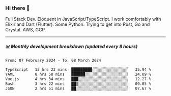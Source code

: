 ### Hi there 👋

Full Stack Dev. Eloquent in JavaScript/TypeScript. I work comfortably with Elixir and Dart (Flutter). Some Python. Trying to get into Rust, Go and Crystal. AWS, GCP.

***

##### 📊 Monthly development breakdown (updated every 8 hours)

<!--START_SECTION:waka-->

```txt
From: 07 February 2024 - To: 08 March 2024

TypeScript   13 hrs 23 mins  █████████░░░░░░░░░░░░░░░░   35.94 %
YAML         8 hrs 58 mins   ██████░░░░░░░░░░░░░░░░░░░   24.09 %
Vue.js       4 hrs 34 mins   ███░░░░░░░░░░░░░░░░░░░░░░   12.27 %
Bash         3 hrs 22 mins   ██▒░░░░░░░░░░░░░░░░░░░░░░   09.05 %
JSON         2 hrs 51 mins   ██░░░░░░░░░░░░░░░░░░░░░░░   07.67 %
```

<!--END_SECTION:waka-->
